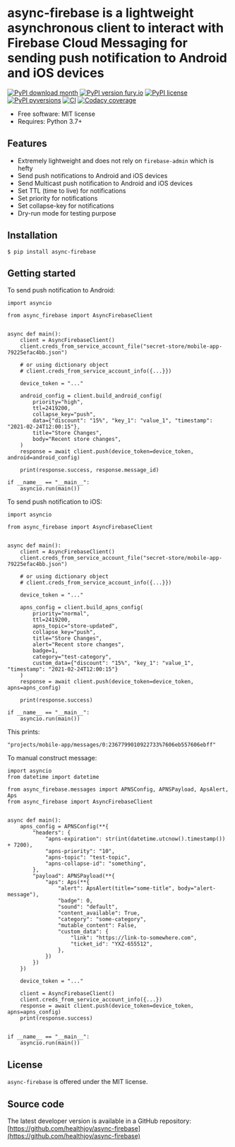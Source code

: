 # async-firebase is a lightweight asynchronous client to interact with Firebase Cloud Messaging for sending push notification to Android and iOS devices

[![PyPI download month](https://img.shields.io/pypi/dm/async-firebase.svg)](https://pypi.python.org/pypi/async-firebase/)
[![PyPI version fury.io](https://badge.fury.io/py/async-firebase.svg)](https://pypi.python.org/pypi/async-firebase/)
[![PyPI license](https://img.shields.io/pypi/l/async-firebase.svg)](https://pypi.python.org/pypi/async-firebase/)
[![PyPI pyversions](https://img.shields.io/pypi/pyversions/async-firebase.svg)](https://pypi.python.org/pypi/async-firebase/)
[![CI](https://github.com/healthjoy/async-firebase/actions/workflows/ci.yml/badge.svg)](https://github.com/healthjoy/async-firebase/actions/workflows/ci.yml)
[![Codacy coverage](https://img.shields.io/codacy/coverage/b6a59cdf5ca64eab9104928d4f9bbb97?logo=codacy)](https://app.codacy.com/gh/healthjoy/async-firebase/dashboard)


  * Free software: MIT license
  * Requires: Python 3.7+

## Features

  * Extremely lightweight and does not rely on ``firebase-admin`` which is hefty
  * Send push notifications to Android and iOS devices
  * Send Multicast push notification to Android and iOS devices
  * Set TTL (time to live) for notifications
  * Set priority for notifications
  * Set collapse-key for notifications
  * Dry-run mode for testing purpose

## Installation
```shell script
$ pip install async-firebase
```

## Getting started
To send push notification to Android:
```python3
import asyncio

from async_firebase import AsyncFirebaseClient


async def main():
    client = AsyncFirebaseClient()
    client.creds_from_service_account_file("secret-store/mobile-app-79225efac4bb.json")

    # or using dictionary object
    # client.creds_from_service_account_info({...}})

    device_token = "..."

    android_config = client.build_android_config(
        priority="high",
        ttl=2419200,
        collapse_key="push",
        data={"discount": "15%", "key_1": "value_1", "timestamp": "2021-02-24T12:00:15"},
        title="Store Changes",
        body="Recent store changes",
    )
    response = await client.push(device_token=device_token, android=android_config)

    print(response.success, response.message_id)

if __name__ == "__main__":
    asyncio.run(main())
```

To send push notification to iOS:

```python3
import asyncio

from async_firebase import AsyncFirebaseClient


async def main():
    client = AsyncFirebaseClient()
    client.creds_from_service_account_file("secret-store/mobile-app-79225efac4bb.json")

    # or using dictionary object
    # client.creds_from_service_account_info({...}})

    device_token = "..."

    apns_config = client.build_apns_config(
        priority="normal",
        ttl=2419200,
        apns_topic="store-updated",
        collapse_key="push",
        title="Store Changes",
        alert="Recent store changes",
        badge=1,
        category="test-category",
        custom_data={"discount": "15%", "key_1": "value_1", "timestamp": "2021-02-24T12:00:15"}
    )
    response = await client.push(device_token=device_token, apns=apns_config)

    print(response.success)

if __name__ == "__main__":
    asyncio.run(main())
```

This prints:

```shell script
"projects/mobile-app/messages/0:2367799010922733%7606eb557606ebff"
```

To manual construct message:
```python3
import asyncio
from datetime import datetime

from async_firebase.messages import APNSConfig, APNSPayload, ApsAlert, Aps
from async_firebase import AsyncFirebaseClient


async def main():
    apns_config = APNSConfig(**{
        "headers": {
            "apns-expiration": str(int(datetime.utcnow().timestamp()) + 7200),
            "apns-priority": "10",
            "apns-topic": "test-topic",
            "apns-collapse-id": "something",
        },
        "payload": APNSPayload(**{
            "aps": Aps(**{
                "alert": ApsAlert(title="some-title", body="alert-message"),
                "badge": 0,
                "sound": "default",
                "content_available": True,
                "category": "some-category",
                "mutable_content": False,
                "custom_data": {
                    "link": "https://link-to-somewhere.com",
                    "ticket_id": "YXZ-655512",
                },
            })
        })
    })

    device_token = "..."

    client = AsyncFirebaseClient()
    client.creds_from_service_account_info({...})
    response = await client.push(device_token=device_token, apns=apns_config)
    print(response.success)


if __name__ == "__main__":
    asyncio.run(main())
```

## License

``async-firebase`` is offered under the MIT license.

## Source code

The latest developer version is available in a GitHub repository:
[https://github.com/healthjoy/async-firebase](https://github.com/healthjoy/async-firebase)
